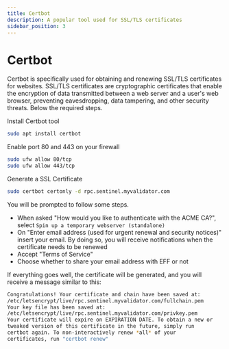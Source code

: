 ```yaml
---
title: Certbot
description: A popular tool used for SSL/TLS certificates
sidebar_position: 3
---
```


# Certbot

Certbot is specifically used for obtaining and renewing SSL/TLS certificates for websites. SSL/TLS certificates are cryptographic certificates that enable the encryption of data transmitted between a web server and a user's web browser, preventing eavesdropping, data tampering, and other security threats. Below the required steps.

Install Certbot tool

```bash
sudo apt install certbot
```

Enable port 80 and 443 on your firewall

```bash
sudo ufw allow 80/tcp
sudo ufw allow 443/tcp
```

Generate a SSL Certificate

```bash
sudo certbot certonly -d rpc.sentinel.myvalidator.com
```

You will be prompted to follow some steps.
- When asked "How would you like to authenticate with the ACME CA?", select `Spin up a temporary webserver (standalone)`
- On "Enter email address (used for urgent renewal and security notices)" insert your email. By doing so, you will receive notifications when the certificate needs to be renewed
- Accept "Terms of Service"
- Choose whether to share your email address with EFF or not

If everything goes well, the certificate will be generated, and you will receive a message similar to this:

```bash
Congratulations! Your certificate and chain have been saved at:
/etc/letsencrypt/live/rpc.sentinel.myvalidator.com/fullchain.pem
Your key file has been saved at:
/etc/letsencrypt/live/rpc.sentinel.myvalidator.com/privkey.pem
Your certificate will expire on EXPIRATION DATE. To obtain a new or
tweaked version of this certificate in the future, simply run
certbot again. To non-interactively renew *all* of your
certificates, run "certbot renew"
```